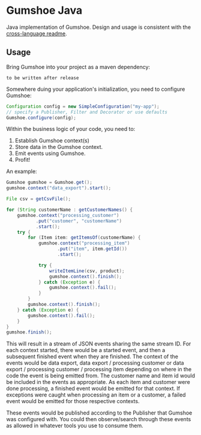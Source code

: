 # Gumshoe Java
Java implementation of Gumshoe.  Design and usage is consistent with the
[cross-language readme](../README.md).

## Usage
Bring Gumshoe into your project as a maven dependency:

```
to be written after release
```

Somewhere duing your application's initialization, you need to configure
Gumshoe:

```java
Configuration config = new SimpleConfiguration("my-app");
// specify a Publisher, Filter and Decorator or use defaults
Gumshoe.configure(config);
```

Within the business logic of your code, you need to:

1.  Establish Gumshoe context(s)
2.  Store data in the Gumshoe context.
3.  Emit events using Gumshoe.
4.  Profit!

An example:

```java
Gumshoe gumshoe = Gumshoe.get();
gumshoe.context("data_export").start();

File csv = getCsvFile();

for (String customerName : getCustomerNames() {
    gumshoe.context("processing_customer")
           .put("customer", "customerName")
           .start();
    try {
        for (Item item: getItemsOf(customerName) {
            gumshoe.context("processing_item")
                   .put("item", item.getId())
                   .start();

            try {
                writeItemLine(csv, product);
                gumshoe.context().finish();
            } catch (Exception e) {
                gumshoe.context().fail();
            }
        }
        gumshoe.context().finish();
    } catch (Exception e) {
        gumshoe.context().fail();
    }
}
gumshoe.finish();
```

This will result in a stream of JSON events sharing the same stream ID.  For
each context started, there would be a started event, and then a subsequent
finished event when they are finished.  The context of the events would be
data export, data export / processing customer or data export / processing
customer / processing item depending on where in the code the event is being
emitted from.  The customer name and item id would be included in the events
as appropriate.  As each item and customer were done processing, a finished
event would be emitted for that context.  If exceptions were caught when
processing an item or a customer, a failed event would be emitted for those
respective contexts.

These events would be published according to the Publisher that Gumshoe was
configured with.  You could then observe/search through these events as
allowed in whatever tools you use to consume them.
